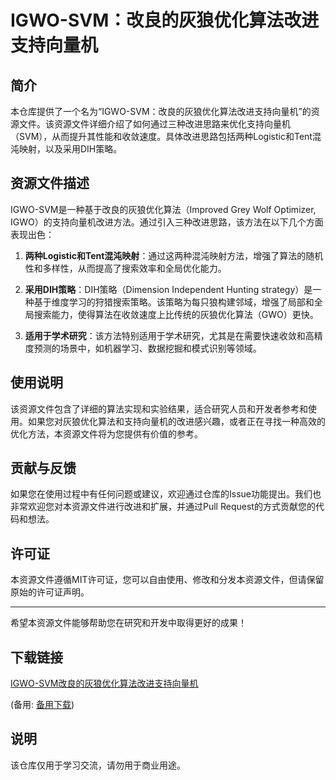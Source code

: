 # IGWO-SVM：改良的灰狼优化算法改进支持向量机

## 简介

本仓库提供了一个名为“IGWO-SVM：改良的灰狼优化算法改进支持向量机”的资源文件。该资源文件详细介绍了如何通过三种改进思路来优化支持向量机（SVM），从而提升其性能和收敛速度。具体改进思路包括两种Logistic和Tent混沌映射，以及采用DIH策略。

## 资源文件描述

IGWO-SVM是一种基于改良的灰狼优化算法（Improved Grey Wolf Optimizer, IGWO）的支持向量机改进方法。通过引入三种改进思路，该方法在以下几个方面表现出色：

1. **两种Logistic和Tent混沌映射**：通过这两种混沌映射方法，增强了算法的随机性和多样性，从而提高了搜索效率和全局优化能力。

2. **采用DIH策略**：DIH策略（Dimension Independent Hunting strategy）是一种基于维度学习的狩猎搜索策略。该策略为每只狼构建邻域，增强了局部和全局搜索能力，使得算法在收敛速度上比传统的灰狼优化算法（GWO）更快。

3. **适用于学术研究**：该方法特别适用于学术研究，尤其是在需要快速收敛和高精度预测的场景中，如机器学习、数据挖掘和模式识别等领域。

## 使用说明

该资源文件包含了详细的算法实现和实验结果，适合研究人员和开发者参考和使用。如果您对灰狼优化算法和支持向量机的改进感兴趣，或者正在寻找一种高效的优化方法，本资源文件将为您提供有价值的参考。

## 贡献与反馈

如果您在使用过程中有任何问题或建议，欢迎通过仓库的Issue功能提出。我们也非常欢迎您对本资源文件进行改进和扩展，并通过Pull Request的方式贡献您的代码和想法。

## 许可证

本资源文件遵循MIT许可证，您可以自由使用、修改和分发本资源文件，但请保留原始的许可证声明。

---

希望本资源文件能够帮助您在研究和开发中取得更好的成果！

## 下载链接
[IGWO-SVM改良的灰狼优化算法改进支持向量机](https://pan.quark.cn/s/c07f9c6f6895) 

(备用: [备用下载](https://pan.baidu.com/s/1GCg0KmLxTAgrlkyCTeZ3zA?pwd=1234))

## 说明

该仓库仅用于学习交流，请勿用于商业用途。
